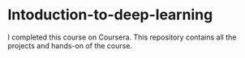 # Intoduction-to-deep-learning
I completed this course on Coursera. This repository contains all the projects and hands-on of the course.
